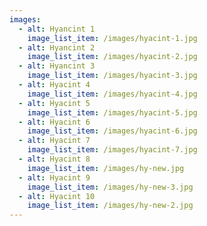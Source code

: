 ```yaml
---
images:
  - alt: Hyancint 1
    image_list_item: /images/hyacint-1.jpg
  - alt: Hyancint 2
    image_list_item: /images/hyacint-2.jpg
  - alt: Hyancint 3
    image_list_item: /images/hyacint-3.jpg
  - alt: Hyacint 4
    image_list_item: /images/hyacint-4.jpg
  - alt: Hyacint 5
    image_list_item: /images/hyacint-5.jpg
  - alt: Hyacint 6
    image_list_item: /images/hyacint-6.jpg
  - alt: Hyacint 7
    image_list_item: /images/hyacint-7.jpg
  - alt: Hyacint 8
    image_list_item: /images/hy-new.jpg
  - alt: Hyacint 9
    image_list_item: /images/hy-new-3.jpg
  - alt: Hyacint 10
    image_list_item: /images/hy-new-2.jpg
---
```


